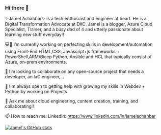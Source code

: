 ### Hi there 👋

✨Jamel Achahbar✨ is a tech enthusiast and engineer at heart. He is a Digital Transformation Advocate at DXC. 
Jamel is a blogger, Azure Cloud Specialist, Trainer, and a busy dad of 4 and utterly passionate about learning new stuff everyday!!

💻🌱 I’m currently working on perfecting skills in development/automation 
using Front-End HTML,CSS, Javascript+js frameworks + PowerShell,ARM/Bicep Python, Ansible and HCL that typically consist of Azure, on-prem environments.

👯 I’m looking to collaborate on any open-source project that needs a developer, an IaC engineer,...

🤔 I'm always open to getting help with growing my skills in Webdev + Python by working on Projects

💬 Ask me about cloud engineering, content creation, training, and collaborating!!

📫 How to reach me: LinkedIn: https://www.linkedin.com/in/jamelachahbar


[![Jamel's GitHub stats](https://github-readme-stats.vercel.app/api?username=jamelachahbar)](https://github.com/anuraghazra/github-readme-stats)
